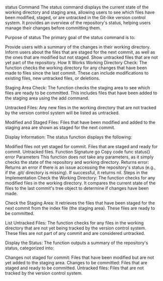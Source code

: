 status Command
The status command displays the current state of the working directory and staging area, allowing users to see which files have been modified, staged, or are untracked in the Git-like version control system. It provides an overview of the repository's status, helping users manage their changes before committing them.

Purpose of status
The primary goal of the status command is to:

Provide users with a summary of the changes in their working directory.
Inform users about the files that are staged for the next commit, as well as the ones that are modified but not staged.
Show untracked files that are not yet part of the repository.
How It Works
Working Directory Check: The function checks the working directory for any changes that have been made to files since the last commit. These can include modifications to existing files, new untracked files, or deletions.

Staging Area Check: The function checks the staging area to see which files are ready to be committed. This includes files that have been added to the staging area using the add command.

Untracked Files: Any new files in the working directory that are not tracked by the version control system will be listed as untracked.

Modified and Staged Files: Files that have been modified and added to the staging area are shown as staged for the next commit.

Display Information: The status function displays the following:

Modified files not yet staged for commit.
Files that are staged and ready for commit.
Untracked files.
Function Signature
go
Copy code
func status() error
Parameters
This function does not take any parameters, as it simply checks the state of the repository and working directory.
Returns
error: Returns an error if there is an issue accessing the repository's status (e.g., if the .git/ directory is missing). If successful, it returns nil.
Steps in the Implementation
Check the Working Directory: The function checks for any modified files in the working directory. It compares the current state of the files to the last commit's tree object to determine if changes have been made.

Check the Staging Area: It retrieves the files that have been staged for the next commit from the index file (the staging area). These files are ready to be committed.

List Untracked Files: The function checks for any files in the working directory that are not yet being tracked by the version control system. These files are not part of any commit and are considered untracked.

Display the Status: The function outputs a summary of the repository's status, categorized into:

Changes not staged for commit: Files that have been modified but are not yet added to the staging area.
Changes to be committed: Files that are staged and ready to be committed.
Untracked files: Files that are not tracked by the version control system.
